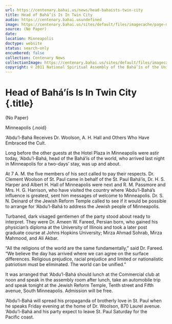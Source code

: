 ```yaml
---
url: https://centenary.bahai.us/news/head-bahaists-twin-city
title: Head of Bahá’ís Is In Twin City
audio: https://centenary.bahai.usundefined
image: https://centenary.bahai.us/sites/default/files/imagecache/page-main-image/images/press_clippings/19120900%2C%28No%20Paper%29%2CHead%20of%20Bahaists%20Is%20In%20Twin%20City.png
source: (No Paper)
date: 
location: Minneapolis
doctype: website
status: search-only
encumbered: false
collection: Centenary News
collectionImage: https://centenary.bahai.us/sites/default/files/imagecache/theme-image/main_image/abdulbaha-overview-small_0.jpg
copyright: © 2011 National Spiritual Assembly of the Bahá’ís of the United States
---
```



# Head of Bahá’ís Is In Twin City {.title}

(No Paper)  
  
Minneapolis
{.noid}  



‘Abdu’l-Bahá Receives Dr. Woolson, A. H. Hall and Others Who Have Embraced the Cult.

Long before the other guests at the Hotel Plaza in Minneapolis were astir today, ‘Abdu’l-Bahá, head of the Bahá’ís of the world, who arrived last night in Minneapolis for a two-days’ stay, was up and about.

At 7 A. M. the five members of his sect called to pay their respects. Dr. Clement Woolson of St. Paul came in behalf of the St. Paul Bahá’ís, Dr. H. S. Harper and Albert H. Hall of Minneapolis were next and R. M. Passmore and Mrs. H. G. Harrison, who have visited the country where ‘Abdu’l-Bahá’s influence is greatest, sent him messages of welcome to Minneapolis. Dr. S. N. Deinard of the Jewish Reform Temple called to see if it would be possible to arrange for ‘Abdu’l-Bahá to address the Jewish people of Minneapolis.

Turbaned, dark visaged gentlemen of the party stood about ready to interpret. They were Dr. Ameen W. Fareed, Persian born, who gained his physician’s diploma at the University of Illinois and took a later post graduate course at Johns Hopkins University; Mirza Ahmad Sohrab, Mirza Mahmood, and Ali Akbar.

“All the religions of the world are the same fundamentally,” said Dr. Fareed. “We believe the day has arrived where we can agree on the surface differences. Religious prejudice, racial prejudice and limited or nationalistic patriotism must be eliminated. The world can be unified.”

It was arranged that ‘Abdu’l-Bahá should lunch at the Commercial club at noon and speak in the assembly room after lunch, take an automobile trip and speak tonight at the Jewish Reform Temple, Tenth street and Fifth avenue, South Minneapolis. Admission will be free.

‘Abdu’l-Bahá will spread his propaganda of brotherly love in St. Paul when he speaks Friday evening at the home of Dr. Woolson, 870 Laurel avenue. ‘Abdu’l-Bahá and his party expect to leave St. Paul Saturday for the Pacific coast.